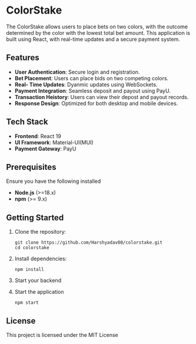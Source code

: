 # ColorStake

The ColorStake allows users to place bets on two colors, with the outcome determined by the color with the lowest total bet amount. This application is built using React, with real-time updates and a secure payment system.

## Features
- **User Authentication**: Secure login and registration.
- **Bet Placement**: Users can place bids on two competing colors.
- **Real- Time Updates**: Dyanmic updates using WebSockets.
- **Payment Integration**: Seamless deposit and payout using PayU.
- **Transaction Heistory**: Users can view their depost and payout records.
- **Response Design**: Optimized for both desktop and mobile devices.

## Tech Stack
- **Frontend**: React 19
- **UI Framework**: Material-UI(MUI)
- **Payment Gateway**: PayU

## Prerequisites
Ensure you have the following installed
- **Node.js** (>=18.x)
- **npm** (>= 9.x)

## Getting Started

1. Clone the repository:
   ```
   git clone https://github.com/Harshyadav00/colorstake.git
   cd colorstake
   ```

2. Install dependencies:
   ```
   npm install
   ```

3. Start your backend

4. Start the application
   ```
   npm start
   ```


## License 
This project is licensed under the MIT License
